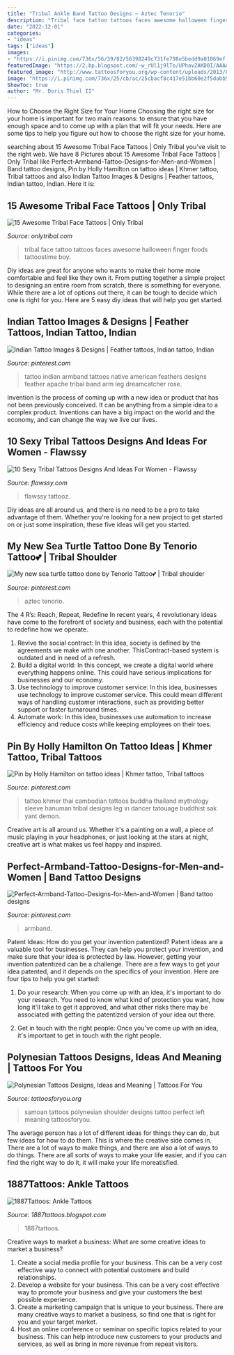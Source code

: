 ```yaml
---
title: "Tribal Ankle Band Tattoo Designs ~ Aztec Tenorio"
description: "Tribal face tattoo tattoos faces awesome halloween finger foods tattoostime boy"
date: "2022-12-01"
categories:
- "ideas"
tags: ["ideas"]
images:
- "https://i.pinimg.com/736x/56/39/82/56398249c731fe798e5bedd9a01069ef.jpg"
featuredImage: "https://2.bp.blogspot.com/-w_rUl1j9lTo/UPhav2AKD0I/AAAAAAAAIiM/39f8OGzK17E/s1600/Butterfly-Tattoo-Design-for-Teens-Ankle.jpg"
featured_image: "http://www.tattoosforyou.org/wp-content/uploads/2013/09/Polynesian-Shoulder-Tattoo.jpg"
image: "https://i.pinimg.com/736x/25/cb/ac/25cbacf8c417e51bb60e2f5dabb5253e--indian-feathers-tattoo-indian.jpg"
ShowToc: true
author: "Mr. Doris Thiel II"
---
```



How to Choose the Right Size for Your Home
Choosing the right size for your home is important for two main reasons: to ensure that you have enough space and to come up with a plan that will fit your needs. Here are some tips to help you figure out how to choose the right size for your home.

	

		
searching about 15 Awesome Tribal Face Tattoos | Only Tribal you've visit to the right web. We have 8 Pictures about 15 Awesome Tribal Face Tattoos | Only Tribal like Perfect-Armband-Tattoo-Designs-for-Men-and-Women | Band tattoo designs, Pin by Holly Hamilton on tattoo ideas | Khmer tattoo, Tribal tattoos and also Indian Tattoo Images &amp; Designs | Feather tattoos, Indian tattoo, Indian. Here it is:
		
    
## 15 Awesome Tribal Face Tattoos | Only Tribal

<img loading=lazy src="https://www.onlytribal.com/wp-content/uploads/2015/12/Tribal-Faces-Tattoo.jpg" onerror="this.onerror=null;this.src='https://tse3.mm.bing.net/th?id=OIP.IHxAlKO2N4FTWercw3OlxwHaJ3&amp;pid=15.1';" alt="15 Awesome Tribal Face Tattoos | Only Tribal">

_Source: onlytribal.com_

>tribal face tattoo tattoos faces awesome halloween finger foods tattoostime boy. 

	

Diy ideas are great for anyone who wants to make their home more comfortable and feel like they own it. From putting together a simple project to designing an entire room from scratch, there is something for everyone. While there are a lot of options out there, it can be tough to decide which one is right for you. Here are 5 easy diy ideas that will help you get started.

    
## Indian Tattoo Images &amp; Designs | Feather Tattoos, Indian Tattoo, Indian

<img loading=lazy src="https://i.pinimg.com/736x/25/cb/ac/25cbacf8c417e51bb60e2f5dabb5253e--indian-feathers-tattoo-indian.jpg" onerror="this.onerror=null;this.src='https://tse2.mm.bing.net/th?id=OIP.tlusUsahyr7yCqH-c_Ak8AHaJ4&amp;pid=15.1';" alt="Indian Tattoo Images &amp; Designs | Feather tattoos, Indian tattoo, Indian">

_Source: pinterest.com_

>tattoo indian armband tattoos native american feathers designs feather apache tribal band arm leg dreamcatcher rose. 

	

Invention is the process of coming up with a new idea or product that has not been previously conceived. It can be anything from a simple idea to a complex product. Inventions can have a big impact on the world and the economy, and can change the way we live our lives.

    
## 10 Sexy Tribal Tattoos Designs And Ideas For Women - Flawssy

<img loading=lazy src="https://www.flawssy.com/wp-content/uploads/2016/06/Tribal-Dragon-Tattoos-for-Girls.jpg" onerror="this.onerror=null;this.src='https://tse3.mm.bing.net/th?id=OIP.hxS3StrHoi75VVAdLDKUpwHaJ4&amp;pid=15.1';" alt="10 Sexy Tribal Tattoos Designs And Ideas For Women - Flawssy">

_Source: flawssy.com_

>flawssy tattooz. 

	

Diy ideas are all around us, and there is no need to be a pro to take advantage of them. Whether you're looking for a new project to get started on or just some inspiration, these five ideas will get you started.

    
## My New Sea Turtle Tattoo Done By Tenorio Tattoo💕 | Tribal Shoulder

<img loading=lazy src="https://i.pinimg.com/736x/56/39/82/56398249c731fe798e5bedd9a01069ef.jpg" onerror="this.onerror=null;this.src='https://tse4.mm.bing.net/th?id=OIP.pigVbyaPGB7y8TRrwYBbFwHaJ3&amp;pid=15.1';" alt="My new sea turtle tattoo done by Tenorio Tattoo💕 | Tribal shoulder">

_Source: pinterest.com_

>aztec tenorio. 

	

The 4 R’s: Reach, Repeat, Redefine
In recent years, 4 revolutionary ideas have come to the forefront of society and business, each with the potential to redefine how we operate.
1. Revive the social contract: In this idea, society is defined by the agreements we make with one another. ThisContract-based system is outdated and in need of a refresh.
2. Build a digital world: In this concept, we create a digital world where everything happens online. This could have serious implications for businesses and our economy.
3. Use technology to improve customer service: In this idea, businesses use technology to improve customer service. This could mean different ways of handling customer interactions, such as providing better support or faster turnaround times. 
4. Automate work: In this idea, businesses use automation to increase efficiency and reduce costs while keeping employees on their toes.

    
## Pin By Holly Hamilton On Tattoo Ideas | Khmer Tattoo, Tribal Tattoos

<img loading=lazy src="https://i.pinimg.com/736x/c1/eb/53/c1eb53bf24fe6ea7a6204c61db1861aa.jpg" onerror="this.onerror=null;this.src='https://tse3.mm.bing.net/th?id=OIP.P0m6eKV5E_bg1dw0zKXt1AHaNL&amp;pid=15.1';" alt="Pin by Holly Hamilton on tattoo ideas | Khmer tattoo, Tribal tattoos">

_Source: pinterest.com_

>tattoo khmer thai cambodian tattoos buddha thailand mythology sleeve hanuman tribal designs leg ขา dancer tatouage buddhist sak yant demon. 

	

Creative art is all around us. Whether it's a painting on a wall, a piece of music playing in your headphones, or just looking at the stars at night, creative art is what makes us feel happy and inspired.

    
## Perfect-Armband-Tattoo-Designs-for-Men-and-Women | Band Tattoo Designs

<img loading=lazy src="https://i.pinimg.com/736x/38/a8/b1/38a8b105cd3e56ee8886e96ebd4acb16.jpg" onerror="this.onerror=null;this.src='https://tse1.mm.bing.net/th?id=OIP.zRVcdDbdyPB3qEFzjnH-ZAHaKM&amp;pid=15.1';" alt="Perfect-Armband-Tattoo-Designs-for-Men-and-Women | Band tattoo designs">

_Source: pinterest.com_

>armband. 

	

Patent Ideas: How do you get your invention patentized?
Patent ideas are a valuable tool for businesses. They can help you protect your invention, and make sure that your idea is protected by law. However, getting your invention patentized can be a challenge. There are a few ways to get your idea patented, and it depends on the specifics of your invention. Here are four tips to help you get started: 
1. Do your research: When you come up with an idea, it's important to do your research. You need to know what kind of protection you want, how long it'll take to get it approved, and what other risks there may be associated with getting the patentized version of your idea out there. 

2. Get in touch with the right people: Once you've come up with an idea, it's important to get in touch with the right people.

    
## Polynesian Tattoos Designs, Ideas And Meaning | Tattoos For You

<img loading=lazy src="http://www.tattoosforyou.org/wp-content/uploads/2013/09/Polynesian-Shoulder-Tattoo.jpg" onerror="this.onerror=null;this.src='https://tse2.mm.bing.net/th?id=OIP.f0D_IawnaXqThIak8LcBzgHaJ4&amp;pid=15.1';" alt="Polynesian Tattoos Designs, Ideas and Meaning | Tattoos For You">

_Source: tattoosforyou.org_

>samoan tattoos polynesian shoulder designs tattoo perfect left meaning tattoosforyou. 

	

The average person has a lot of different ideas for things they can do, but few ideas for how to do them. This is where the creative side comes in. There are a lot of ways to make things, and there are also a lot of ways to do things. There are all sorts of ways to make your life easier, and if you can find the right way to do it, it will make your life moreatisfied.

    
## 1887Tattoos: Ankle Tattoos

<img loading=lazy src="https://2.bp.blogspot.com/-w_rUl1j9lTo/UPhav2AKD0I/AAAAAAAAIiM/39f8OGzK17E/s1600/Butterfly-Tattoo-Design-for-Teens-Ankle.jpg" onerror="this.onerror=null;this.src='https://tse3.mm.bing.net/th?id=OIP.M1ADQ2iBSYYN-M5dEM3PiwHaJ3&amp;pid=15.1';" alt="1887Tattoos: Ankle Tattoos">

_Source: 1887tattoos.blogspot.com_

>1887tattoos. 

	

Creative ways to market a business: What are some creative ideas to market a business?
1. Create a social media profile for your business. This can be a very cost effective way to connect with potential customers and build relationships.
2. Develop a website for your business. This can be a very cost effective way to promote your business and give your customers the best possible experience.
3. Create a marketing campaign that is unique to your business. There are many creative ways to market a business, so find one that is right for you and your target market.
4. Host an online conference or seminar on specific topics related to your business. This can help introduce new customers to your products and services, as well as bring in more revenue from repeat visitors.

